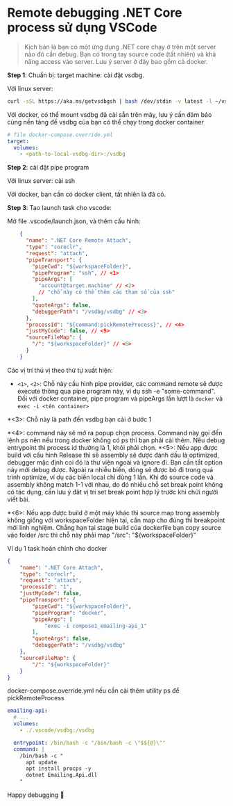 # Remote debugging .NET Core process sử dụng VSCode

> Kịch bản là bạn có một ứng dụng .NET core chạy ở trên một server nào đó cần debug. Bạn có trong tay source code (tất nhiên) và khả năng access vào server. Lưu ý server ở đây bao gồm cả docker.

**Step 1**: Chuẩn bị: target machine: cài đặt vsdbg.

Với linux server:

```sh
curl -sSL https://aka.ms/getvsdbgsh | bash /dev/stdin -v latest -l ~/vsdbg
```

Với docker, có thể mount vsdbg đã cài sẵn trên máy, lưu ý cần đảm bảo cùng nền tảng để vsdbg của bạn có thể chạy trong docker container

```yaml
# file docker-compose.override.yml
target:
  volumes:
    - <path-to-local-vsdbg-dir>:/vsdbg
```

**Step 2**: cài đặt pipe program

Với linux server: cài ssh

Với docker, bạn cần có docker client, tất nhiên là đã có.

**Step 3**: Tạo launch task cho vscode:

Mở file .vscode/launch.json, và thêm cấu hình:

```json
    {
      "name": ".NET Core Remote Attach",
      "type": "coreclr",
      "request": "attach",
      "pipeTransport": {
        "pipeCwd": "${workspaceFolder}",
        "pipeProgram": "ssh", // <1>
        "pipeArgs": [
          "account@target.machine" // <2>
          // "chỗ này có thể thêm các tham số của ssh"
        ],
        "quoteArgs": false,
        "debuggerPath": "/vsdbg/vsdbg" // <3>
      },
      "processId": "${command:pickRemoteProcess}", // <4>
      "justMyCode": false, // <5>
      "sourceFileMap": {
        "/": "${workspaceFolder}" // <6>
      }
    }
```

Các vị trí thú vị theo thứ tự xuất hiện:

* `<1>`, `<2>`: Chỗ này cấu hình pipe provider, các command remote sẽ được execute thông qua pipe program này, ví dụ ssh -e "some-command". Đối với docker container, pipe program và pipeArgs lần lượt là `docker` và `exec -i <tên container>`

*<3>: Chỗ này là path đến vsdbg bạn cài ở bước 1

*<4>: command này sẽ mở ra popup chọn process. Command này gọi đến lệnh ps nên nếu trong docker không có ps thì bạn phải cài thêm. Nếu debug entrypoint thì process id thường là 1, khỏi phải chọn.
​
*​<5>: Nếu app được build với cấu hình Release thì sẽ assembly sẽ được đánh dấu là optimized, debugger mặc định coi đó là thư viện ngoài và ignore đi. Bạn cần tắt option này mới debug được. Ngoài ra nhiều biến, dòng sẽ được bỏ đi trong quá trình optimize, ví dụ các biến local chỉ dùng 1 lần. Khi đó source code và assembly không match 1-1 với nhau, do đó nhiều chỗ set break point không có tác dụng, cần lưu ý đăt vị trí set break point hợp lý trước khi chửi người viết bài.

*<6>: Nếu app được build ở một máy khác thì source map trong assembly không giống với workspaceFolder hiện tại, cần map cho đúng thì breakpoint mới linh nghiệm. Chẳng hạn tại stage build của dockerfile bạn copy source vào folder /src thì chỗ này phải map "/src": "${workspaceFolder}"

Ví dụ 1 task hoàn chỉnh cho docker

```json
{
    "name": ".NET Core Attach",
    "type": "coreclr",
    "request": "attach",
    "processId": "1",
    "justMyCode": false,
    "pipeTransport": {
        "pipeCwd": "${workspaceFolder}",
        "pipeProgram": "docker",
        "pipeArgs": [
            "exec -i compose1_emailing-api_1"
        ],
        "quoteArgs": false,
        "debuggerPath": "/vsdbg/vsdbg"
    },
    "sourceFileMap": {
        "/": "${workspaceFolder}"
    }
}
```

docker-compose.override.yml nếu cần cài thêm utility ps để pickRemoteProcess

```yaml
emailing-api:
  # ...
  volumes:
    - ./.vscode/vsdbg:/vsdbg

  entrypoint: /bin/bash -c "/bin/bash -c \"$${@}\""
  command: |
    /bin/bash -c "
      apt update
      apt install procps -y
      dotnet Emailing.Api.dll
    "
```

Happy debugging 🤘

